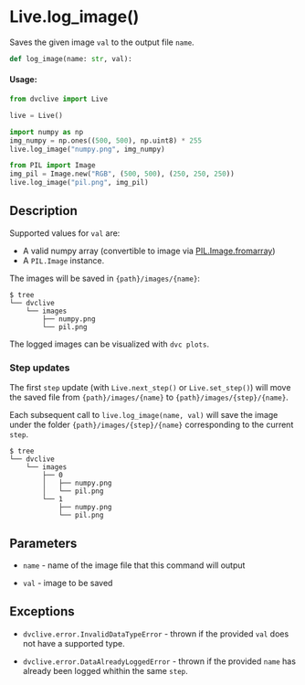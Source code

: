 # Live.log_image()

Saves the given image `val` to the output file `name`.

```py
def log_image(name: str, val):
```

#### Usage:

```py
from dvclive import Live

live = Live()

import numpy as np
img_numpy = np.ones((500, 500), np.uint8) * 255
live.log_image("numpy.png", img_numpy)

from PIL import Image
img_pil = Image.new("RGB", (500, 500), (250, 250, 250))
live.log_image("pil.png", img_pil)
```

## Description

Supported values for `val` are:

- A valid numpy array (convertible to image via
  [PIL.Image.fromarray](https://pillow.readthedocs.io/en/stable/reference/Image.html#PIL.Image.fromarray))
- A `PIL.Image` instance.

The images will be saved in `{path}/images/{name}`:

```dvc
$ tree
└── dvclive
    └── images
        ├── numpy.png
        └── pil.png
```

<admon type="tip">

The logged images can be visualized with `dvc plots`.

</admon>

### Step updates

The first `step` update (with `Live.next_step()` or `Live.set_step()`) will move
the saved file from `{path}/images/{name}` to `{path}/images/{step}/{name}`.

Each subsequent call to `live.log_image(name, val)` will save the image under
the folder `{path}/images/{step}/{name}` corresponding to the current `step`.

```dvc
$ tree
└── dvclive
    └── images
        ├── 0
        │   ├── numpy.png
        │   └── pil.png
        └── 1
            ├── numpy.png
            └── pil.png
```

## Parameters

- `name` - name of the image file that this command will output

- `val` - image to be saved

## Exceptions

- `dvclive.error.InvalidDataTypeError` - thrown if the provided `val` does not
  have a supported type.

- `dvclive.error.DataAlreadyLoggedError` - thrown if the provided `name` has
  already been logged whithin the same `step`.
